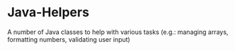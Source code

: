 # Java-Helpers

A number of Java classes to help with various tasks (e.g.: managing arrays, formatting numbers, validating user input)
